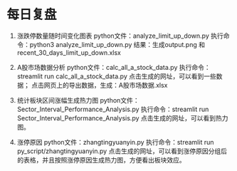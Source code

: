 # 每日复盘

1. 涨跌停数量随时间变化图表
python文件：analyze_limit_up_down.py
执行命令：python3 analyze_limit_up_down.py
结果：生成output.png 和 recent_30_days_limit_up_down.xlsx


2. A股市场数据分析
python文件：calc_all_a_stock_data.py
执行命令：streamlit run calc_all_a_stock_data.py
点击生成的网址，可以看到一些数据；
点击网页上的导出数据，生成：A股市场数据.xlsx


3. 统计板块区间涨幅生成热力图
python文件：Sector_Interval_Performance_Analysis.py
执行命令：streamlit run Sector_Interval_Performance_Analysis.py
点击生成的网址，可以看到热力图。


4. 涨停原因 
python文件：zhangtingyuanyin.py
执行命令：streamlit run py_script/zhangtingyuanyin.py
点击生成的网址，可以看到涨停原因分组后的表格，并且按照涨停原因生成热力图，方便看出板块效应。














